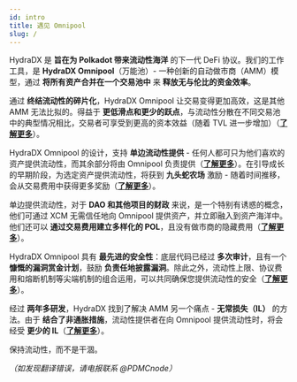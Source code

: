```yaml
---
id: intro
title: 遇见 Omnipool
slug: /
---
```


HydraDX 是 **旨在为 Polkadot 带来流动性海洋** 的下一代 DeFi 协议。我们的工作工具，是 **HydraDX Omnipool**（万能池）- 一种创新的自动做市商（AMM）模型，通过 **将所有资产合并在一个交易池中** 来 **释放无与伦比的资金效率**。

通过 **终结流动性的碎片化**，HydraDX Omnipool 让交易变得更加高效，这是其他 AMM 无法比拟的。得益于 **更低滑点和更少的跃点**，与流动性分散在不同交易池中的典型情况相比，交易者可享受到更高的资本效益（随着 TVL 进一步增加）（**[了解更多](/omnipool_trading)**）。

HydraDX Omnipool 的设计，支持 **单边流动性提供** - 任何人都可只为他们喜欢的资产提供流动性，而其余部分将由 Omnipool 负责提供（**[了解更多](/omnipool_lp)**）。在引导成长的早期阶段，为选定资产提供流动性，将获到 **九头蛇农场** 激励 - 随着时间推移，会从交易费用中获得更多奖励（**[了解更多](/omnipool_hydrated_farms)**）。

单边提供流动性，对于 **DAO 和其他项目的财政** 来说，是一个特别有诱惑的概念，他们可通过 XCM 无需信任地向 Omnipool 提供资产，并立即融入到资产海洋中。 他们还可以 **通过交易费用建立多样化的 POL**，且没有做市商的隐藏费用（**[了解更多](/omnipool_treasuries)**）。

HydraDX Omnipool 具有 **最先进的安全性**：底层代码已经过 **多次审计**，且有一个 **慷慨的漏洞赏金计划**，鼓励 **负责任地披露漏洞**。除此之外，流动性上限、协议费用和熔断机制等尖端机制的组合运用，可以共同确保您提供流动性的安全（**[了解更多](/omnipool_security)**）。

经过 **两年多研发**，HydraDX 找到了解决 AMM 另一个痛点 - **无常损失（IL）** 的方法。由于 **结合了非通胀措施**，流动性提供者在向 Omnipool 提供流动性时，将会经受 **更少的 IL**（**[了解更多](/omnipool_impermanent_loss)**）。

保持流动性，而不是干涸。

*（如发现翻译错误，请电报联系 @PDMCnode）*
